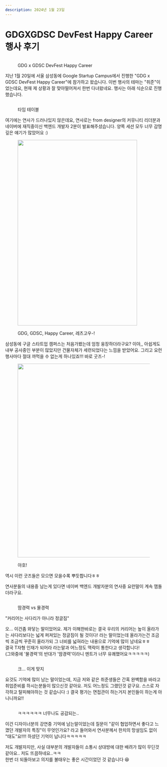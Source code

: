 ```yaml
---
description: 2024년 1월 23일
---
```


# GDGXGDSC DevFest Happy Career 행사 후기

<figure><img src="https://blog.kakaocdn.net/dn/vblkP/btsDKd13C8h/KUpyvxU6AWRwsRKgUBPJAK/img.png" alt=""><figcaption><p>GDG x GDSC DevFest Happy Career</p></figcaption></figure>

지난 1월 20일에 서울 삼성동에 Google Startup Campus에서 진행한 "GDG x GDSC DevFest Happy Career"에 참가하고 왔습니다. 이번 행사의 테마는 "취준"이었는데요, 현재 제 상황과 잘 맞아떨어져서 한번 다녀왔네요. 행사는 아래 식순으로 진행했습니다.

<figure><img src="https://blog.kakaocdn.net/dn/NBQ4b/btsDQTBD8Re/BHJp2OSoUzeZQUakfeHwBk/img.jpg" alt=""><figcaption><p>타임 테이블</p></figcaption></figure>

여기에는 연사가 드러나있지 않은데요, 연사로는 from designer의 커뮤니티 리더분과 네이버에 재직중이신 백엔드 개발자 2분이 발표해주셨습니다. 양쪽 세션 모두 너무 감명깊은 얘기가 많았어요 :)

<figure><img src="https://blog.kakaocdn.net/dn/bR74yP/btsDRJemQ1l/IE6vksqIniIsv94pyEIjHK/img.png" alt="" height="594" width="383"><figcaption><p>GDG, GDSC, Happy Career, 레츠고우-!</p></figcaption></figure>

삼성동에 구글 스타트업 캠퍼스는 처음가봤는데 엄청 웅장하더라구요? 이야,, 아쉽게도 내부 공사중인 부분이 많았지만 건물자체가 세련되었다는 느낌을 받았어요. 그리고 요런 행사마다 절대 까먹을 수 없는게 하나있죠!!! 바로 굿즈-!

<figure><img src="https://blog.kakaocdn.net/dn/vvQnp/btsDUa3ANAf/4lVSwPwsqUwjCklBpJy9gK/img.png" alt="" height="620" width="465"><figcaption><p>야호!</p></figcaption></figure>

역시 이런 굿즈들은 모으면 모을수록 뿌듯합니다ㅎㅎ

연사분들의 내용중 남는게 있다면 네이버 백엔드 개발자분의 연사중 요런말이 계속 맴돌더라구요.

<figure><img src="https://blog.kakaocdn.net/dn/cd0SmH/btsDSswNJpV/lyokZkfBOLbmMpSvkJMmE0/img.png" alt=""><figcaption><p>땀경력 vs 물경력</p></figcaption></figure>

"커리어는 사다리가 아니라 정글짐"

오... 이건좀 와닿는 말이었어요. 제가 이해한바로는 결국 우리의 커리어는 높이 올라가는 사다리보다는 넓게 퍼져있는 정글짐이 될 것이다! 라는 말이었는데 올라가는건 조금씩 조금씩 꾸준히 올라가되 그 너비를 넓혀라는 내용으로 기억에 많이 남네요ㅎㅎ\
결국 T자형 인재가 되어라 라는말과 어느정도 맥락이 통한다고 생각합니다!\
(그와중에 '물경력'의 반대가 '땀경력'이라니 멘트가 너무 유쾌했어요ㅋㅋㅋㅋㅋ)

<figure><img src="https://blog.kakaocdn.net/dn/bqqQ0J/btsDLJGvgPe/H3d38Pk6T4gyQ74F5pKW81/img.png" alt=""><figcaption><p>크... 이게 맞지</p></figcaption></figure>

요것도 기억에 많이 남는 말이었는데, 지금 저와 같은 취준생들은 간혹 완벽함을 바라고 취업준비를 하시는분들이 많으신것 같아요. 저도 어느정도 그랬던것 같구요. 스스로 자각하고 탈피해야하는 것 같습니다 :) 결국 평가는 면접관이 하는거지 본인들이 하는게 아니니까요!!

<figure><img src="https://blog.kakaocdn.net/dn/blBPoG/btsDQcBvoIY/42l6BaEKysN6vfdxG8Xf31/img.png" alt=""><figcaption><p>ㅋㅋㅋㅋㅋㅋ 너무나도 공감되는..</p></figcaption></figure>

이건 디자이너분의 강연중 기억에 남는말이었는데 질문이 "같이 협업하면서 좋다고 느꼈던 개발자의 특징"이 무엇인가요? 라고 들어와서 연사분께서 한치의 망설임도 없이 "태도"요!!!! 하셨던 기억이 납니다ㅋㅋㅋㅋㅋ

저도 개발자지만, 사실 대부분의 개발자들이 소통시 상대방에 대한 배려가 많이 무딘것 같아요.. 저도 뜨끔하네요..ㅋㅋ \
한번 더 되돌아보고 의지를 불태우는 좋은 시간이었던 것 같습니다 😆
